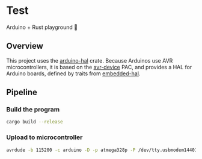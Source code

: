 # Test

Arduino + Rust playground 🎉

## Overview

This project uses the [arduino-hal](https://github.com/Rahix/avr-hal) crate. Because Arduinos use AVR microcontrollers, it is based on the [avr-device](https://github.com/Rahix/avr-device) PAC, and provides a HAL for Arduino boards, defined by traits from [embedded-hal](https://github.com/rust-embedded/embedded-hal).

## Pipeline

### Build the program

```sh
cargo build --release
```

### Upload to microcontroller

```sh
avrdude -b 115200 -c arduino -D -p atmega328p -P /dev/tty.usbmodem14401 -U flash:w:target/avr-atmega328p/release/arduino-test.elf
```

